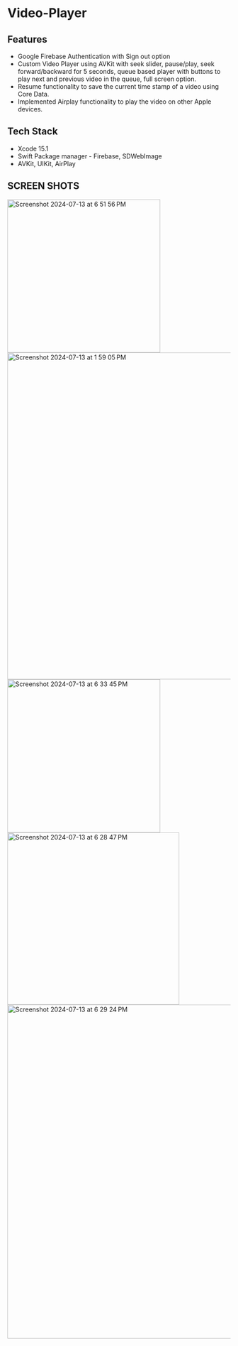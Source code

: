 # Video-Player
## Features
* Google Firebase Authentication with Sign out option
* Custom Video Player using AVKit with seek slider, pause/play, seek forward/backward for 5 seconds, queue based player with buttons to play next and previous video in the queue, full screen option.
* Resume functionality to save the current time stamp of a video using Core Data.
* Implemented Airplay functionality to play the video on other Apple devices.

## Tech Stack
* Xcode 15.1
* Swift Package manager - Firebase, SDWebImage
* AVKit, UIKit, AirPlay

## SCREEN SHOTS
<img width="345" alt="Screenshot 2024-07-13 at 6 51 56 PM" src="https://github.com/user-attachments/assets/ecfd6065-e249-4c4c-b83f-65abf79ecab7">
<img width="736" alt="Screenshot 2024-07-13 at 1 59 05 PM" src="https://github.com/user-attachments/assets/cd551354-268c-485d-87e5-27668d645814">
<img width="345" alt="Screenshot 2024-07-13 at 6 33 45 PM" src="https://github.com/user-attachments/assets/da25acac-597f-447a-8552-d4f87b91a5c6">
<img width="388" alt="Screenshot 2024-07-13 at 6 28 47 PM" src="https://github.com/user-attachments/assets/90449665-d1b9-4ab8-a80e-b0743c2259f0">
<img width="752" alt="Screenshot 2024-07-13 at 6 29 24 PM" src="https://github.com/user-attachments/assets/b316d3f6-9a16-47bd-b37a-818521c62e6d">